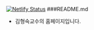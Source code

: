 [![Netlify Status](https://api.netlify.com/api/v1/badges/57f4f48d-16d5-40f8-a83c-abc37792cadb/deploy-status)](https://app.netlify.com/sites/hyungsook2/deploys)
###README.md

 - 김형숙교수의 홈페이지입니다.
